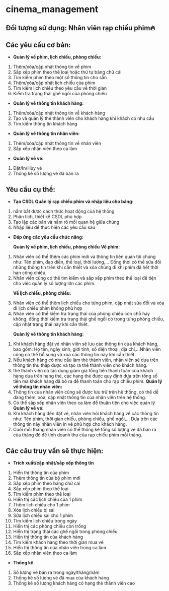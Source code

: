 # cinema_management
## Đối tượng sử dụng: Nhân viên rạp chiếu phim🔥
## Các yêu cầu cơ bản:  
      
* **Quản lý về phim, lịch chiếu, phòng chiếu:** 
<ol>
          <li>Thêm/xóa/cập nhật thông tin về phim
          <li>Sắp xếp phim theo thể loại hoặc thứ tự bảng chữ cái 
          <li>Tìm kiếm phim theo một số thông tin cho sẵn 
          <li>Thêm/xóa/cập nhật lịch chiếu của phim 
          <li>Tìm kiếm lịch chiếu theo yêu cầu về thời gian 
          <li>Kiểm tra trạng thái ghế ngồi của phòng chiếu   
</ol>

* **Quản lý về thông tin khách hàng:**
<ol> 
           <li>Thêm/xóa/cập nhật thông tin về khách hàng</li>
            <li>Tạo và quản lý thẻ thành viên cho khách hàng khi khách có nhu cầu</li>
            <li>Tìm kiếm thông tin khách hàng </li> 
</ol>   

* **Quản lý về thông tin nhân viên:**      
<ol>
          <li>Thêm/xóa/cập nhật thông tin về nhân viên 
          <li>Sắp xếp nhân viên theo ca làm 
</ol>     

* **Quản lý về vé:** 
<ol>  
          <li>Đặt/In/Hủy vé  
          <li>Thống kê số lượng vé đã bán ra 
</ol>   
      
## Yêu cầu cụ thể:

* **Tạo CSDL Quản lý rạp chiếu phim và nhập liệu cho bảng:**
<ol> 
   <li>nắm bắt được cách thức hoạt động của hệ thống 
   <li>Phân tích, thiết kế CSDL phù hợp 
   <li>Tạo lập các bản và nắm rõ mối quan hệ giữa chúng 
   <li>Nhập liệu để thực hiện các yêu cầu sau 
</ol>

* **Đáp ứng các yêu cầu chức năng:** 
<ol>
   
  **Quản lý về phim, lịch chiếu, phòng chiếu** 
          **Về phim:** 
                   <li>Nhân viên có thể thêm các phim mới và thông tin liên quan tới chúng như: Tên phim, đạo diễn, thể loại, thời lượng,… Đồng thời có thể sửa đổi những thông tin trên khi cần thiết và xóa chúng đi khi phim đã hết thời hạn công chiếu. 
                   <li> Nhân viên cũng có thể tìm kiếm và sắp xếp phim theo thể loại để tiện cho việc quản lý số lượng lớn các phim.
  
   **Về lịch chiếu, phòng chiếu:**
                   <li> Nhân viên có thể thêm lịch chiếu cho từng phim, cập nhật sửa đổi và xóa đi lịch chiếu phim không phù hợp 
                   <li> Nhân viên có thể kiểm tra trạng thái của phòng chiếu còn chỗ hay không, đồng thời kiểm tra trạng thái ghế ngồi có trong từng phòng chiếu, cập nhật trạng thái này khi cần thiết. 
</ol>      

<ol> 
      
  **Quản lý về thông tin khách hàng:**
                   <li>Khi khách hàng đặt vé nhân viên sẽ lưu các thông tin của khách hàng, bao gồm: Họ tên, ngày sinh, giới tính, số điện thoại, địa chỉ,…Nhân viên cũng có thể bổ sung và xóa các thông tin này khi cần thiết. 
                   <li>Nếu khách hàng có nhu cầu làm thẻ thành viên, nhân viên sẽ dựa trên thông tin thu thập được và tạo ra thẻ thành viên cho khách hàng.
                   <li>thẻ thành viên có tác dụng giảm giá tổng tiền thanh toán của khách hàng dựa trên hạng thẻ, các hạng thẻ được quy định dựa trên tổng số tiền mà khách hàng đã bỏ ra để thanh toán cho rạp chiếu phim. 
      **Quản lý về thông tin nhân viên:**
                   <li> Thông tin của nhân viên cũng sẽ được lưu trữ trên hệ thống, có thể dễ dàng thêm, xóa, cập nhật thông tin của nhân viên trên hệ thống. 
                   <li> Có thể sắp xếp nhân viên theo ca làm để thuận tiện cho việc quản lý 
       **Quản lý về vé:**
                   <li> Khi khách hàng đến đặt vé, nhân viên hỏi khách hàng về các thông tin như: Tên phim, thời gian chiếu, phòng chiếu, ghế ngồi,… Dựa trên các thông tin này nhân viên in vé phù hợp cho khách hàng. 
                   <li> Cuối mỗi tháng nhân viên có thể thống kê tổng số lượng vé đã bán ra của tháng đó để tính doanh thu của rạp chiếu phim mỗi tháng. 
</ol>    

## Các câu truy vấn sẽ thực hiện:

* **Trích xuất/cập nhật/sắp xếp thông tin**
<ol>
          <li> Hiển thị thông tin của phim 
          <li>  Thêm thông tin của bộ phim mới 
          <li>  Sắp xếp phim theo bảng chữ cái 
          <li>  Sắp xếp phim theo thể loại 
          <li>  Tìm kiếm phim theo thể loại 
          <li>  Hiển thị các lịch chiếu của 1 phim 
          <li>  Thêm lịch chiếu cho 1 phim 
          <li> Xóa lịch chiếu bị sai 
          <li>  Sửa lịch chiếu sai cho 1 phim 
          <li>  Tìm kiếm lịch chiếu trong ngày 
          <li>  Hiển thị các phòng chiếu còn trống 
          <li>  Hiển thị trạng thái các ghế ngồi trong phòng chiếu 
          <li>  Hiển thị thông tin của khách hàng 
          <li>  Tìm kiếm khách hàng theo thời gian mua vé 
          <li>  Hiển thị thông tin của nhân viên trong ca làm 
          <li>  Sắp xếp nhân viên theo ca làm
</ol> 

* **Thống kê**
<ol>
          <li>  Số lượng vé bán ra trong ngày/tháng/năm 
          <li>  Thống kê số lượng vé đã mua của khách hàng 
          <li>  Thống kê số lượng khách hàng có hạng thẻ thành viên cao 
</ol>
